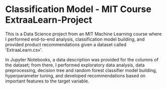 # Classification Model - MIT Course ExtraaLearn-Project

This is a Data Science project from an MIT Machine Learning course where I performed end-to-end analysis, classification model building, and provided product recommendations given a dataset called 'ExtraaLearn.csv'. 

In Jupyter Notebooks, a data description was provided for the columns of the dataset; from there, I performed exploratory data analysis, data preprocessing, decision tree and random forest classifier model building, hyperparameter tuning, and developed recommendations based on important features to the target variable.
